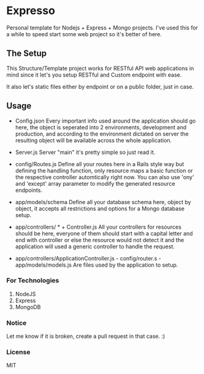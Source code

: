 # Expresso

Personal template for Nodejs + Express + Mongo projects.
I've used this for a while to speed start some web project so it's better of here. 

## The Setup

This Structure/Template project works for RESTful API web applications in mind since it let's you setup RESTful and Custom endpoint with ease.

It also let's static files either by endpoint or on a public folder, just in case.



## Usage

- Config.json
Every important info used around the application should go here, the object is seperated into 2 environments, development and production,
and according to the environment dictated on server the resulting object will be available across the whole application.

- Server.js
Server "main" it's pretty simple so just read it.

- config/Routes.js
Define all your routes here in a Rails style way but defining the handling function, only resource maps a basic function or the respective controller automtically right now.
You can also use 'ony' and 'except' array parameter to modify the generated resource endpoints.

- app/models/schema
Define all your database schema here, object by object, it accepts all restrictions and options for a Mongo database setup.

- app/controllers/ * + Controller.js
All your controllers for resources should be here, everyone of them should start with a capital letter and end with controller or else the resource would not detect it
and the application will used a generic controller to handle the request.

- app/controllers/ApplicationController.js - config/router.s - app/models/models.js 
Are files used by the application to setup.

### For Technologies

1. NodeJS
2. Express
3. MongoDB


### Notice

Let me know if it is broken, create a pull request in that case. :)

### License

MIT